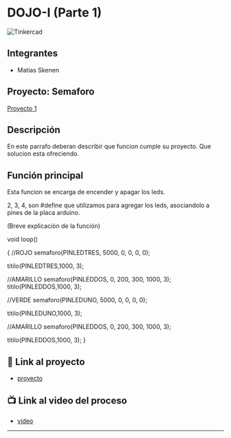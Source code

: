 # DOJO-I (Parte 1)
![Tinkercad](./img/ArduinoTinkercad.jpg)


## Integrantes 
- Matias Skenen


## Proyecto: Semaforo
[Proyecto 1](https://user-images.githubusercontent.com/93952537/236280630-a084f336-75c3-4943-be82-ab6381e8bf13.PNG)



## Descripción
En este parrafo deberan describir que funcion cumple su proyecto. Que solucion esta ofreciendo.

## Función principal
Esta funcion se encarga de encender y apagar los leds.

2, 3, 4, son #define que utilizamos para agregar los leds, asociandolo a pines de la placa arduino.

(Breve explicación de la función)

void loop()

{
  //ROJO
  semaforo(PINLEDTRES, 5000, 0, 0, 0, 0);
  
  titilo(PINLEDTRES,1000, 3);
  
  //AMARILLO
  semaforo(PINLEDDOS, 0, 200, 300, 1000, 3);
  titilo(PINLEDDOS,1000, 3);
  
  //VERDE
  semaforo(PINLEDUNO, 5000, 0, 0, 0, 0);

  titilo(PINLEDUNO,1000, 3);

  //AMARILLO
  semaforo(PINLEDDOS, 0, 200, 300, 1000, 3);

  titilo(PINLEDDOS,1000, 3);
}

## :robot: Link al proyecto
- [proyecto](https://www.tinkercad.com/things/iGZplXy7dOf-primera-entrega-matias-skenen-01-dojo-i/editel?sharecode=xUV1EZMR_iX3sahqaI9wbTSUNm4nuyn2QpeAgWrUPLg)
## :tv: Link al video del proceso
- [video](https://www.youtube.com/watch?v=VyGjE8kx-O0)


---






